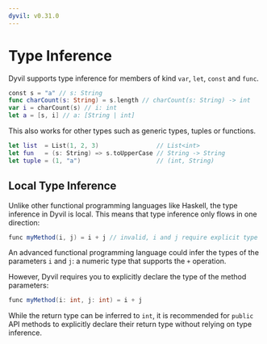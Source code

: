 ```yaml
---
dyvil: v0.31.0
---
```


# Type Inference

Dyvil supports type inference for members of kind `var`, `let`, `const` and `func`.

```swift
const s = "a" // s: String
func charCount(s: String) = s.length // charCount(s: String) -> int 
var i = charCount(s) // i: int
let a = [s, i] // a: [String | int]
```

This also works for other types such as generic types, tuples or functions.

```swift
let list  = List(1, 2, 3)                // List<int>
let fun   = (s: String) => s.toUpperCase // String -> String
let tuple = (1, "a")                     // (int, String)
```

## Local Type Inference

Unlike other functional programming languages like Haskell, the type inference in Dyvil is local. This means that type inference only flows in one direction:

```java
func myMethod(i, j) = i + j // invalid, i and j require explicit type
```

An advanced functional programming language could infer the types of the parameters `i` and `j`: a numeric type that supports the `+` operation.

However, Dyvil requires you to explicitly declare the type of the method parameters:

```java
func myMethod(i: int, j: int) = i + j
```

While the return type can be inferred to `int`, it is recommended for `public` API methods to explicitly declare their return type without relying on type inference.

